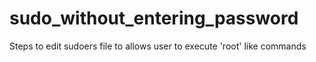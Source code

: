 # sudo_without_entering_password
Steps to edit sudoers file to allows user to execute 'root' like commands
